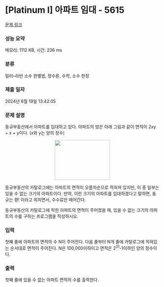 # [Platinum I] 아파트 임대 - 5615 

[문제 링크](https://www.acmicpc.net/problem/5615) 

### 성능 요약

메모리: 1112 KB, 시간: 236 ms

### 분류

밀러–라빈 소수 판별법, 정수론, 수학, 소수 판정

### 제출 일자

2024년 6월 19일 13:42:05

### 문제 설명

<p>동규부동산에서 아파트를 임대하고 있다. 아파트의 방은 아래 그림과 같이 면적이 2xy + x + y이다. (x와 y는 양의 정수)</p>

<p style="text-align: center;"><img alt="" src="https://www.acmicpc.net/upload/images/apart.png" style="width: 180px; height: 130px;"></p>

<p>동규부동산의 카탈로그에는 아파트의 면적이 오름차순으로 적혀져 있지만, 이 중 일부는 있을 수 없는 크기의 아파트이다. 만약, 이런 크기의 아파트를 임대하겠다고 말하면, 동규는 꽝! 이라고 외치면서, 수수료만 떼어간다.</p>

<p>동규부동산의 카탈로그에 적힌 아파트의 면적이 주어졌을 때, 있을 수 없는 크기의 아파트의 수를 구하는 프로그램을 작성하시오.</p>

### 입력 

 <p>첫째 줄에 아파트의 면적의 수 N이 주어진다. 다음 줄부터 N개 줄에 카탈로그에 적혀있는 순서대로 면적이 주어진다. N은 100,000이하이고 면적은 2<sup>31</sup>-1이하인 양의 정수이다.</p>

### 출력 

 <p>첫째 줄에 있을 수 없는 아파트 면적의 수를 출력한다.</p>

